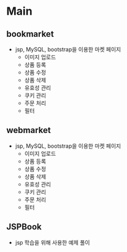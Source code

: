 # Main
## bookmarket
- jsp, MySQL, bootstrap을 이용한 마켓 페이지
  - 이미지 업로드
  - 상품 등록
  - 상품 수정
  - 상품 삭제
  - 유효성 관리
  - 쿠키 관리
  - 주문 처리
  - 필터
 
## webmarket
- jsp, MySQL, bootstrap을 이용한 마켓 페이지
  - 이미지 업로드
  - 상품 등록
  - 상품 수정
  - 상품 삭제
  - 유효성 관리
  - 쿠키 관리
  - 주문 처리
  - 필터

## JSPBook
- jsp 학습을 위해 사용한 예제 풀이
